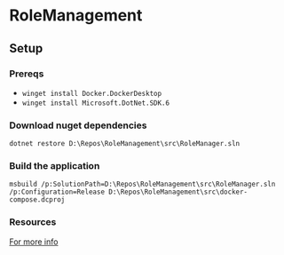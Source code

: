 # RoleManagement

## Setup

### Prereqs
- `winget install Docker.DockerDesktop`
- `winget install Microsoft.DotNet.SDK.6`

### Download nuget dependencies 
`dotnet restore D:\Repos\RoleManagement\src\RoleManager.sln`

### Build the application
`msbuild /p:SolutionPath=D:\Repos\RoleManagement\src\RoleManager.sln /p:Configuration=Release D:\Repos\RoleManagement\src\docker-compose.dcproj`

### Resources
[For more info](https://github.com/MicrosoftDocs/visualstudio-docs/blob/main/docs/containers/container-build.md#msbuild)
